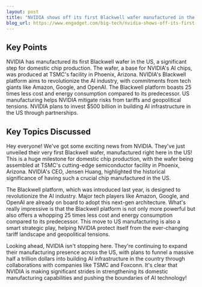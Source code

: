 ```yaml
---
layout: post 
title: "NVIDIA shows off its first Blackwell wafer manufactured in the US"
blog_url: https://www.engadget.com/big-tech/nvidia-shows-off-its-first-blackwell-wafer-manufactured-in-the-us-192836249.html?utm_source=tldrai 
---
```




## Key Points

NVIDIA has manufactured its first Blackwell wafer in the US, a significant step for domestic chip production.
The wafer, a base for NVIDIA's AI chips, was produced at TSMC's facility in Phoenix, Arizona.
NVIDIA's Blackwell platform aims to revolutionize the AI industry, with commitments from tech giants like Amazon, Google, and OpenAI.
The Blackwell platform boasts 25 times less cost and energy consumption compared to its predecessor.
US manufacturing helps NVIDIA mitigate risks from tariffs and geopolitical tensions.
NVIDIA plans to invest $500 billion in building AI infrastructure in the US through partnerships.

## Key Topics Discussed

Hey everyone! We've got some exciting news from NVIDIA. They've just unveiled their very first Blackwell wafer, manufactured right here in the US! This is a huge milestone for domestic chip production, with the wafer being assembled at TSMC's cutting-edge semiconductor facility in Phoenix, Arizona. NVIDIA's CEO, Jensen Huang, highlighted the historical significance of having such a crucial chip manufactured in the US.

The Blackwell platform, which was introduced last year, is designed to revolutionize the AI industry. Major tech players like Amazon, Google, and OpenAI are already on board to adopt this next-gen architecture. What's really impressive is that the Blackwell platform is not only more powerful but also offers a whopping 25 times less cost and energy consumption compared to its predecessor. This move to US manufacturing is also a smart strategic play, helping NVIDIA protect itself from the ever-changing tariff landscape and geopolitical tensions.

Looking ahead, NVIDIA isn't stopping here. They're continuing to expand their manufacturing presence across the US, with plans to funnel a massive half a trillion dollars into building AI infrastructure in the country through collaborations with companies like TSMC and Foxconn. It's clear that NVIDIA is making significant strides in strengthening its domestic manufacturing capabilities and pushing the boundaries of AI technology!


